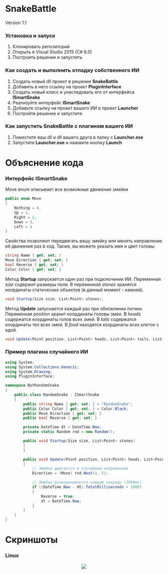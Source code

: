 # SnakeBattle
Version 1.1

### Установка и запуск
1. Клонировать репозиторий
2. Открыть в Visual Studio 2015 (C# 6.0)
3. Построить решение и запустить

### Как создать и выполнить отладку собственного ИИ
1. Создать новый dll проект в решении **SnakeBattle**
2. Добавить в него ссылку на проект **PluginInterface**
3. Создать новый класс и унаследовать его от интерфейса **ISmartSnake**
4. Реализуйте интерфейс **ISmartSnake**
5. Добавьте ссылку на проект вашего ИИ в проект **Launcher**
6. Постройте решение и запустите

### Как запустить **SnakeBattle** с плагином вашего ИИ
1. Поместите ваш dll и dll вашего друга в папку с **Launcher.exe**
2. Запустите **Launcher.exe** и нажмите кнопку **Launch**

# Объяснение кода

### Интерфейс ISmartSnake

Move enum описывает все возможные движения змейки
```csharp
public enum Move
{
    Nothing = 0,
    Up = 1,
    Right = 2,
    Down = 3,
    Left = 4
}
```
Свойства позволяют передвигать вашу змейку или менять направление её движения раз в ход. Также, вы можете указать имя и цвет головы.
```csharp
string Name { get; set; }
Move Direction { get; set; }
bool Reverse { get; set; }
Color Color { get; set; }
```
Метод **Startup** запускается один раз при подключении ИИ. Переменная *size* содержит размеры поля. 
В переменной *stones* хранятся координаты статических объектов (в данный момент - камней).
```csharp
void Startup(Size size, List<Point> stones);
```

Метод **Update** запускается каждый раз при обновлении логики.
Переменная *position* хранит координаты головы змеи.
В *heads* содержатся координаты голов всех змей.
В *tails* содержатся координаты тел всех змей.
В *food* находятся координаты всех клеток с едой.
```csharp
void Update(Point position, List<Point> heads, List<Point> tails, List<Point> food);
```

### Пример плагина случайного ИИ 
```csharp
using System;
using System.Collections.Generic;
using System.Drawing;
using PluginInterface;

namespace BotRandomSnake
{
    public class RandomSnake : ISmartSnake
    {
        public string Name { get; set; } = "RandomSnake";
        public Color Color { get; set; } = Color.Black;
        public Move Direction { get; set; }
        public bool Reverse { get; set; }

        private DateTime dt = DateTime.Now;
        private static Random rnd = new Random();

        public void Startup(Size size, List<Point> stones)
        {
        }

        public void Update(Point position, List<Point> heads, List<Point> tails, List<Point> food)
        {
            // Змейка двигается в случайном направлении
            Direction = (Move) rnd.Next(1, 5);

            // Змейка разворачивается каждую секунду (1000мс)
            if ((DateTime.Now - dt).TotalMilliseconds > 1000)
            {
                Reverse = true;
                dt = DateTime.Now;
            }
        }
    }
}
```
# Скриншоты
### Linux
<p align="center">  
  <img src="https://github.com/lyftzeigen/SnakeBattle/raw/master/Screenshots/Linux/Battlefield.png"/>
</p>
